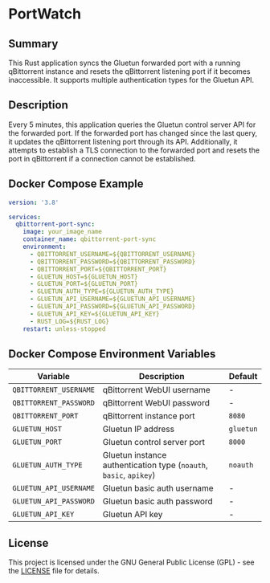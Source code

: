 # PortWatch

## Summary

This Rust application syncs the Gluetun forwarded port with a running qBittorrent instance and resets the qBittorrent listening port if it becomes inaccessible. It supports multiple authentication types for the Gluetun API.

## Description

Every 5 minutes, this application queries the Gluetun control server API for the forwarded port. If the forwarded port has changed since the last query, it updates the qBittorrent listening port through its API. Additionally, it attempts to establish a TLS connection to the forwarded port and resets the port in qBittorrent if a connection cannot be established.

## Docker Compose Example

```yaml
version: '3.8'

services:
  qbittorrent-port-sync:
    image: your_image_name
    container_name: qbittorrent-port-sync
    environment:
      - QBITTORRENT_USERNAME=${QBITTORRENT_USERNAME}
      - QBITTORRENT_PASSWORD=${QBITTORRENT_PASSWORD}
      - QBITTORRENT_PORT=${QBITTORRENT_PORT}
      - GLUETUN_HOST=${GLUETUN_HOST}
      - GLUETUN_PORT=${GLUETUN_PORT}
      - GLUETUN_AUTH_TYPE=${GLUETUN_AUTH_TYPE}
      - GLUETUN_API_USERNAME=${GLUETUN_API_USERNAME}
      - GLUETUN_API_PASSWORD=${GLUETUN_API_PASSWORD}
      - GLUETUN_API_KEY=${GLUETUN_API_KEY}
      - RUST_LOG=${RUST_LOG}
    restart: unless-stopped
```

## Docker Compose Environment Variables

| Variable                | Description                                                         | Default        |
|-------------------------|---------------------------------------------------------------------|----------------|
| `QBITTORRENT_USERNAME`   | qBittorrent WebUI username                                         | -              |
| `QBITTORRENT_PASSWORD`   | qBittorrent WebUI password                                         | -              |
| `QBITTORRENT_PORT`       | qBittorrent instance port                                          | `8080`         |
| `GLUETUN_HOST`           | Gluetun IP address                                                 | `gluetun`      |
| `GLUETUN_PORT`           | Gluetun control server port                                        | `8000`         |
| `GLUETUN_AUTH_TYPE`      | Gluetun instance authentication type (`noauth`, `basic`, `apikey`) | `noauth`       |
| `GLUETUN_API_USERNAME`   | Gluetun basic auth username                                        | -              |
| `GLUETUN_API_PASSWORD`   | Gluetun basic auth password                                        | -              |
| `GLUETUN_API_KEY`        | Gluetun API key                                                    | -              |

## License

This project is licensed under the GNU General Public License (GPL) - see the [LICENSE](LICENSE) file for details.
